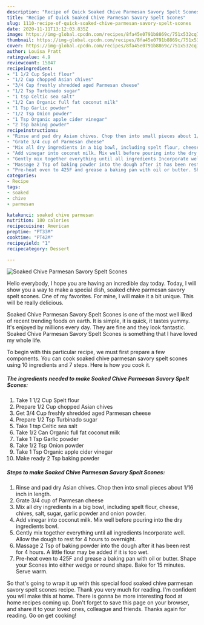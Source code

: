 ```yaml
---
description: "Recipe of Quick Soaked Chive Parmesan Savory Spelt Scones"
title: "Recipe of Quick Soaked Chive Parmesan Savory Spelt Scones"
slug: 1110-recipe-of-quick-soaked-chive-parmesan-savory-spelt-scones
date: 2020-11-11T13:12:03.835Z
image: https://img-global.cpcdn.com/recipes/8fa45e0791b8869c/751x532cq70/soaked-chive-parmesan-savory-spelt-scones-recipe-main-photo.jpg
thumbnail: https://img-global.cpcdn.com/recipes/8fa45e0791b8869c/751x532cq70/soaked-chive-parmesan-savory-spelt-scones-recipe-main-photo.jpg
cover: https://img-global.cpcdn.com/recipes/8fa45e0791b8869c/751x532cq70/soaked-chive-parmesan-savory-spelt-scones-recipe-main-photo.jpg
author: Louisa Pratt
ratingvalue: 4.9
reviewcount: 15847
recipeingredient:
- "1 1/2 Cup Spelt flour"
- "1/2 Cup chopped Asian chives"
- "3/4 Cup freshly shredded aged Parmesan cheese"
- "1/2 Tsp Turbinado sugar"
- "1 tsp Celtic sea salt"
- "1/2 Can Organic full fat coconut milk"
- "1 Tsp Garlic powder"
- "1/2 Tsp Onion powder"
- "1 Tsp Organic apple cider vinegar"
- "2 Tsp baking powder"
recipeinstructions:
- "Rinse and pad dry Asian chives. Chop then into small pieces about 1/16 inch in length."
- "Grate 3/4 cup of Parmesan cheese"
- "Mix all dry ingredients in a big bowl, including spelt flour, cheese, chives, salt, sugar, garlic powder and onion powder."
- "Add vinegar into coconut milk. Mix well before pouring into the dry ingredients bowl."
- "Gently mix together everything until all ingredients Incorporate well. Allow the dough to rest for 4 hours to overnight."
- "Massage 2 Tsp of baking powder into the dough after it has been rest for 4 hours. A little flour may be added if it is too wet."
- "Pre-heat oven to 425F and grease a baking pan with oil or butter. Shape your Scones into either wedge or round shape. Bake for 15 minutes. Serve warm."
categories:
- Recipe
tags:
- soaked
- chive
- parmesan

katakunci: soaked chive parmesan 
nutrition: 180 calories
recipecuisine: American
preptime: "PT33M"
cooktime: "PT42M"
recipeyield: "1"
recipecategory: Dessert

---
```



![Soaked Chive Parmesan Savory Spelt Scones](https://img-global.cpcdn.com/recipes/8fa45e0791b8869c/751x532cq70/soaked-chive-parmesan-savory-spelt-scones-recipe-main-photo.jpg)

Hello everybody, I hope you are having an incredible day today. Today, I will show you a way to make a special dish, soaked chive parmesan savory spelt scones. One of my favorites. For mine, I will make it a bit unique. This will be really delicious.

Soaked Chive Parmesan Savory Spelt Scones is one of the most well liked of recent trending foods on earth. It is simple, it is quick, it tastes yummy. It's enjoyed by millions every day. They are fine and they look fantastic. Soaked Chive Parmesan Savory Spelt Scones is something that I have loved my whole life.




To begin with this particular recipe, we must first prepare a few components. You can cook soaked chive parmesan savory spelt scones using 10 ingredients and 7 steps. Here is how you cook it.

<!--inarticleads1-->

##### The ingredients needed to make Soaked Chive Parmesan Savory Spelt Scones:

1. Take 1 1/2 Cup Spelt flour
1. Prepare 1/2 Cup chopped Asian chives
1. Get 3/4 Cup freshly shredded aged Parmesan cheese
1. Prepare 1/2 Tsp Turbinado sugar
1. Take 1 tsp Celtic sea salt
1. Take 1/2 Can Organic full fat coconut milk
1. Take 1 Tsp Garlic powder
1. Take 1/2 Tsp Onion powder
1. Take 1 Tsp Organic apple cider vinegar
1. Make ready 2 Tsp baking powder




<!--inarticleads2-->

##### Steps to make Soaked Chive Parmesan Savory Spelt Scones:

1. Rinse and pad dry Asian chives. Chop then into small pieces about 1/16 inch in length.
1. Grate 3/4 cup of Parmesan cheese
1. Mix all dry ingredients in a big bowl, including spelt flour, cheese, chives, salt, sugar, garlic powder and onion powder.
1. Add vinegar into coconut milk. Mix well before pouring into the dry ingredients bowl.
1. Gently mix together everything until all ingredients Incorporate well. Allow the dough to rest for 4 hours to overnight.
1. Massage 2 Tsp of baking powder into the dough after it has been rest for 4 hours. A little flour may be added if it is too wet.
1. Pre-heat oven to 425F and grease a baking pan with oil or butter. Shape your Scones into either wedge or round shape. Bake for 15 minutes. Serve warm.




So that's going to wrap it up with this special food soaked chive parmesan savory spelt scones recipe. Thank you very much for reading. I'm confident you will make this at home. There is gonna be more interesting food at home recipes coming up. Don't forget to save this page on your browser, and share it to your loved ones, colleague and friends. Thanks again for reading. Go on get cooking!
